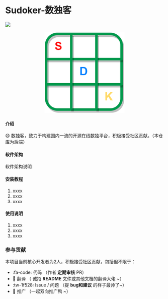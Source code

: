 # Sudoker-数独客
![](https://img.shields.io/badge/version-0.0.1-blue) <br/>
<div align='center'><img src='sdk.png'/></div>

#### 介绍
😄 数独客，致力于构建国内一流的开源在线数独平台，积极接受社区贡献。（本仓库为后端）

#### 软件架构
软件架构说明


#### 安装教程

1.  xxxx
2.  xxxx
3.  xxxx

#### 使用说明

1.  xxxx
2.  xxxx
3.  xxxx

### 参与贡献
本项目当前核心开发者为2人，积极接受社区贡献，包括但不限于：
-  :fa-code: 代码 （作者 **定期审核** PR）
-  :pencil: 翻译 （ 诚招 **README** 文件或其他文档的翻译大佬 ~）
-  :tw-1f528: Issue / 问题 （提 **bug和建议** 的样子最帅了~）
-  :rocket: 推广 （一起双向推广鸭 ~）
